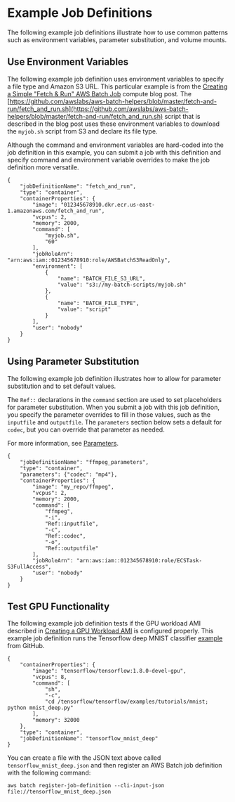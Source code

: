 # Example Job Definitions<a name="example-job-definitions"></a>

The following example job definitions illustrate how to use common patterns such as environment variables, parameter substitution, and volume mounts\.

## Use Environment Variables<a name="example-use-envvars"></a>

The following example job definition uses environment variables to specify a file type and Amazon S3 URL\. This particular example is from the [Creating a Simple "Fetch & Run" AWS Batch Job](https://aws.amazon.com/blogs/compute/creating-a-simple-fetch-and-run-aws-batch-job/) compute blog post\. The [https://github.com/awslabs/aws-batch-helpers/blob/master/fetch-and-run/fetch_and_run.sh](https://github.com/awslabs/aws-batch-helpers/blob/master/fetch-and-run/fetch_and_run.sh) script that is described in the blog post uses these environment variables to download the `myjob.sh` script from S3 and declare its file type\.

Although the command and environment variables are hard\-coded into the job definition in this example, you can submit a job with this definition and specify command and environment variable overrides to make the job definition more versatile\.

```
{
    "jobDefinitionName": "fetch_and_run",
    "type": "container",
    "containerProperties": {
        "image": "012345678910.dkr.ecr.us-east-1.amazonaws.com/fetch_and_run",
        "vcpus": 2,
        "memory": 2000,
        "command": [
            "myjob.sh",
            "60"
        ],
        "jobRoleArn": "arn:aws:iam::012345678910:role/AWSBatchS3ReadOnly",
        "environment": [
            {
                "name": "BATCH_FILE_S3_URL",
                "value": "s3://my-batch-scripts/myjob.sh"
            },
            {
                "name": "BATCH_FILE_TYPE",
                "value": "script"
            }
        ],
        "user": "nobody"
    }
}
```

## Using Parameter Substitution<a name="example-use-parameters"></a>

The following example job definition illustrates how to allow for parameter substitution and to set default values\.

The `Ref::` declarations in the `command` section are used to set placeholders for parameter substitution\. When you submit a job with this job definition, you specify the parameter overrides to fill in those values, such as the `inputfile` and `outputfile`\. The `parameters` section below sets a default for `codec`, but you can override that parameter as needed\.

For more information, see [Parameters](job_definition_parameters.md#parameters)\.

```
{
    "jobDefinitionName": "ffmpeg_parameters",
    "type": "container",
    "parameters": {"codec": "mp4"},
    "containerProperties": {
        "image": "my_repo/ffmpeg",
        "vcpus": 2,
        "memory": 2000,
        "command": [
            "ffmpeg",
            "-i",
            "Ref::inputfile",
            "-c",
            "Ref::codec",
            "-o",
            "Ref::outputfile"
        ],
        "jobRoleArn": "arn:aws:iam::012345678910:role/ECSTask-S3FullAccess",
        "user": "nobody"
    }
}
```

## Test GPU Functionality<a name="example-test-gpu"></a>

The following example job definition tests if the GPU workload AMI described in [Creating a GPU Workload AMI](batch-gpu-ami.md) is configured properly\. This example job definition runs the Tensorflow deep MNIST classifier [example](https://github.com/tensorflow/tensorflow/blob/r1.8/tensorflow/examples/tutorials/mnist/mnist_deep.py) from GitHub\.

```
{
    "containerProperties": {
        "image": "tensorflow/tensorflow:1.8.0-devel-gpu",
        "vcpus": 8,
        "command": [
            "sh",
            "-c",
            "cd /tensorflow/tensorflow/examples/tutorials/mnist; python mnist_deep.py"
        ],
        "memory": 32000
    },
    "type": "container",
    "jobDefinitionName": "tensorflow_mnist_deep"
}
```

You can create a file with the JSON text above called `tensorflow_mnist_deep.json` and then register an AWS Batch job definition with the following command:

```
aws batch register-job-definition --cli-input-json file://tensorflow_mnist_deep.json
```